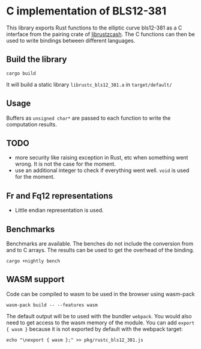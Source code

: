# C implementation of BLS12-381

This library exports Rust functions to the elliptic curve bls12-381 as a C
interface from the pairing crate of
[librustzcash](https://github.com/zcash/librustzcash/tree/master/pairing). The C
functions can then be used to write bindings between different languages.

## Build the library

```
cargo build
```

It will build a static library `librustc_bls12_381.a` in `target/default/`

## Usage

Buffers as `unsigned char*` are passed to each function to write the computation results.

## TODO

- more security like raising exception in Rust, etc when something went wrong. It is not the case for the moment.
- use an additional integer to check if everything went well. `void` is used for the moment.

## Fr and Fq12 representations

- Little endian representation is used.

## Benchmarks

Benchmarks are available. The benches do not include the conversion from and to
C arrays. The results can be used to get the overhead of the binding.


```
cargo +nightly bench
```

## WASM support

Code can be compiled to wasm to be used in the browser using wasm-pack
```shell
wasm-pack build -- --features wasm
```
The default output will be to used with the bundler `webpack`.
You would also need to get access to the wasm memory of the module. You can add `export { wasm }` because it is not exported by default with the webpack target:
```shell
echo "\nexport { wasm };" >> pkg/rustc_bls12_381.js
```

